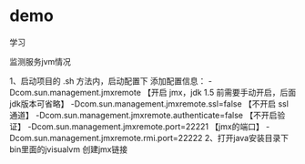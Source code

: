 # demo
学习

监测服务jvm情况

1、启动项目的 .sh 方法内，启动配置下 添加配置信息：
-Dcom.sun.management.jmxremote 【开启 jmx，jdk 1.5 前需要手动开启，后面jdk版本可省略】
-Dcom.sun.management.jmxremote.ssl=false 【不开启 ssl 通道】
-Dcom.sun.management.jmxremote.authenticate=false 【不开启验证】
-Dcom.sun.management.jmxremote.port=22221 【jmx的端口】
-Dcom.sun.management.jmxremote.rmi.port=22222
2、打开java安装目录下bin里面的jvisualvm 创建jmx链接



